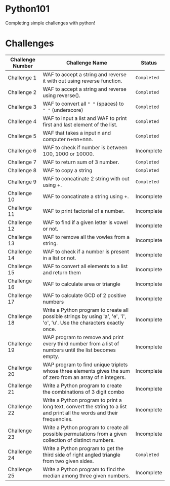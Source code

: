 # Python101
Completing simple challenges with python!

# Challenges
|  Challenge Number               |  Challenge Name                                                                                                          | Status       | 
| -----------------------------   | -----------------------------------------------------------------------------------------------------------------------  | ------------ | 
| Challenge 1                     | WAF to accept a string and reverse it with out using reverse function.                                                   | `Completed`  |
| Challenge 2                     | WAF to accept a string and reverse using reverse().                                                                      | `Completed`  |
| Challenge 3                     | WAF to convert all `" "` (spaces) to `"_"` (underscore)                                                                  | `Completed`  |
| Challenge 4                     | WAF to input a list and WAF to print first and last element of the list.                                                 | `Completed`  |
| Challenge 5                     | WAF that takes a input n and computer n+nn+nnn.                                                                          | `Completed`  |
| Challenge 6                     | WAF to check if number is between 100, 1000 or 10000.                                                                    | Incomplete   |
| Challenge 7                     | WAF to return sum of 3 number.                                                                                           | `Completed`  |
| Challenge 8                     | WAF to copy a string                                                                                                     | `Completed`  |
| Challenge 9                     | WAF to concatinate 2 string with out using +.                                                                            | `Completed`  |
| Challenge 10                    | WAF to concatinate a string using +.                                                                                     | Incomplete   |
| Challenge 11                    | WAF to print factorial of a number.                                                                                      | Incomplete   |
| Challenge 12                    | WAF to find if a given letter is vowel or not.                                                                           | Incomplete   |
| Challenge 13                    | WAF to remove all the vowles from a string.                                                                              | Incomplete   |
| Challenge 14                    | WAF to check if a number is present in a list or not.                                                                    | Incomplete   |
| Challenge 15                    | WAF to convert all elements to a list and return them                                                                    | Incomplete   |
| Challenge 16                    | WAF to calculate area or triangle                                                                                        | Incomplete   |
| Challenge 17                    | WAF to calculate GCD of 2 positive numbers                                                                               | Incomplete   |
| Challenge 18                    | Write a Python program to create all possible strings by using 'a', 'e', 'i', 'o', 'u'. Use the characters exactly once. | Incomplete   |
| Challenge 19                    | WAP program to remove and print every third number from a list of numbers until the list becomes empty.                  | Incomplete   |
| Challenge 20                    | WAP program to find unique triplets whose three elements gives the sum of zero from an array of n integers.              | Incomplete   |
| Challenge 21                    | Write a Python program to create the combinations of 3 digit combo                                                       | Incomplete   |
| Challenge 22                    | Write a Python program to print a long text, convert the string to a list and print all the words and their frequencies. | Incomplete   |
| Challenge 23                    | Write a Python program to create all possible permutations from a given collection of distinct numbers.                  | Incomplete   |
| Challenge 24                    | Write a Python program to get the third side of right angled triangle from two given sides.                              | `Completed`  |
| Challenge 25                    | Write a Python program to find the median among three given numbers.                                                     | Incomplete   |

